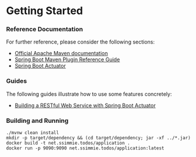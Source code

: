 # Getting Started

### Reference Documentation
For further reference, please consider the following sections:

* [Official Apache Maven documentation](https://maven.apache.org/guides/index.html)
* [Spring Boot Maven Plugin Reference Guide](https://docs.spring.io/spring-boot/docs/2.2.4.RELEASE/maven-plugin/)
* [Spring Boot Actuator](https://docs.spring.io/spring-boot/docs/2.2.4.RELEASE/reference/htmlsingle/#production-ready)

### Guides
The following guides illustrate how to use some features concretely:

* [Building a RESTful Web Service with Spring Boot Actuator](https://spring.io/guides/gs/actuator-service/)

### Building and Running

```shell script
./mvnw clean install
mkdir -p target/dependency && (cd target/dependency; jar -xf ../*.jar)
docker build -t net.ssimmie.todos/application .
docker run -p 9090:9090 net.ssimmie.todos/application:latest
```
